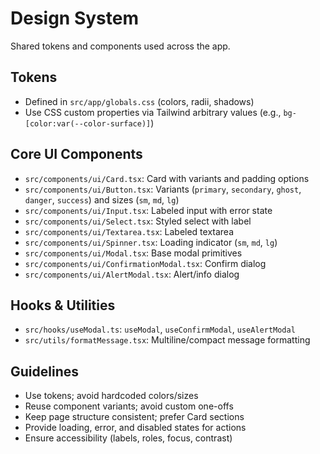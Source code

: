 # Design System

Shared tokens and components used across the app.

## Tokens

- Defined in `src/app/globals.css` (colors, radii, shadows)
- Use CSS custom properties via Tailwind arbitrary values (e.g., `bg-[color:var(--color-surface)]`)

## Core UI Components

- `src/components/ui/Card.tsx`: Card with variants and padding options
- `src/components/ui/Button.tsx`: Variants (`primary`, `secondary`, `ghost`, `danger`, `success`) and sizes (`sm`, `md`, `lg`)
- `src/components/ui/Input.tsx`: Labeled input with error state
- `src/components/ui/Select.tsx`: Styled select with label
- `src/components/ui/Textarea.tsx`: Labeled textarea
- `src/components/ui/Spinner.tsx`: Loading indicator (`sm`, `md`, `lg`)
- `src/components/ui/Modal.tsx`: Base modal primitives
- `src/components/ui/ConfirmationModal.tsx`: Confirm dialog
- `src/components/ui/AlertModal.tsx`: Alert/info dialog

## Hooks & Utilities

- `src/hooks/useModal.ts`: `useModal`, `useConfirmModal`, `useAlertModal`
- `src/utils/formatMessage.tsx`: Multiline/compact message formatting

## Guidelines

- Use tokens; avoid hardcoded colors/sizes
- Reuse component variants; avoid custom one-offs
- Keep page structure consistent; prefer Card sections
- Provide loading, error, and disabled states for actions
- Ensure accessibility (labels, roles, focus, contrast)

